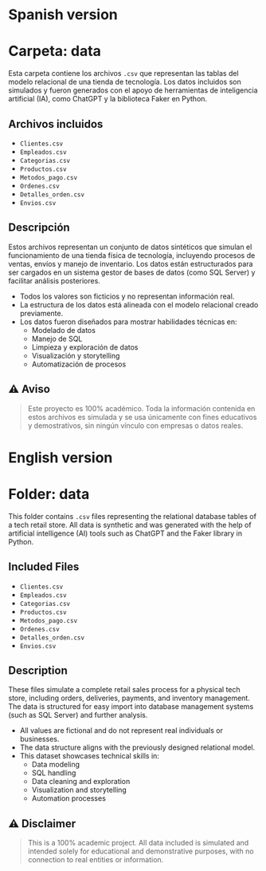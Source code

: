 # Spanish version

# Carpeta: data

Esta carpeta contiene los archivos `.csv` que representan las tablas del modelo relacional de una tienda de tecnología. Los datos incluidos son simulados y fueron generados con el apoyo de herramientas de inteligencia artificial (IA), como ChatGPT y la biblioteca Faker en Python.

## Archivos incluidos

- `Clientes.csv`
- `Empleados.csv`
- `Categorias.csv`
- `Productos.csv`
- `Metodos_pago.csv`
- `Ordenes.csv`
- `Detalles_orden.csv`
- `Envios.csv`

## Descripción

Estos archivos representan un conjunto de datos sintéticos que simulan el funcionamiento de una tienda física de tecnología, incluyendo procesos de ventas, envíos y manejo de inventario. Los datos están estructurados para ser cargados en un sistema gestor de bases de datos (como SQL Server) y facilitar análisis posteriores.

- Todos los valores son ficticios y no representan información real.
- La estructura de los datos está alineada con el modelo relacional creado previamente.
- Los datos fueron diseñados para mostrar habilidades técnicas en:
  - Modelado de datos
  - Manejo de SQL
  - Limpieza y exploración de datos
  - Visualización y storytelling
  - Automatización de procesos

## ⚠️ Aviso

> Este proyecto es 100% académico. Toda la información contenida en estos archivos es simulada y se usa únicamente con fines educativos y demostrativos, sin ningún vínculo con empresas o datos reales.


# English version

# Folder: data

This folder contains `.csv` files representing the relational database tables of a tech retail store. All data is synthetic and was generated with the help of artificial intelligence (AI) tools such as ChatGPT and the Faker library in Python.

## Included Files

- `Clientes.csv`
- `Empleados.csv`
- `Categorias.csv`
- `Productos.csv`
- `Metodos_pago.csv`
- `Ordenes.csv`
- `Detalles_orden.csv`
- `Envios.csv`

## Description

These files simulate a complete retail sales process for a physical tech store, including orders, deliveries, payments, and inventory management. The data is structured for easy import into database management systems (such as SQL Server) and further analysis.

- All values are fictional and do not represent real individuals or businesses.
- The data structure aligns with the previously designed relational model.
- This dataset showcases technical skills in:
  - Data modeling
  - SQL handling
  - Data cleaning and exploration
  - Visualization and storytelling
  - Automation processes

## ⚠️ Disclaimer

> This is a 100% academic project. All data included is simulated and intended solely for educational and demonstrative purposes, with no connection to real entities or information.
